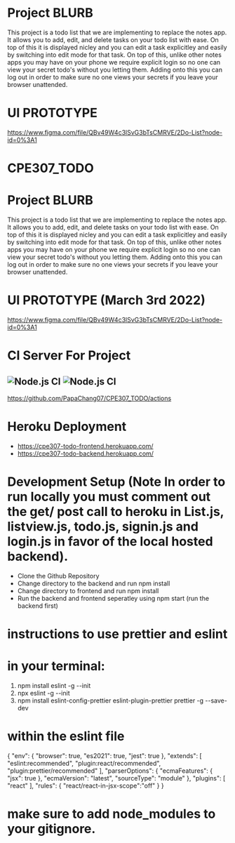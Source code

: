 # Project BLURB
This project is a todo list that we are implementing to replace the notes app. It allows you to add, edit, and delete tasks on your todo list with ease.
On top of this it is displayed nicley and you can edit a task explicitley and easily by switching into edit mode for that task. On top of this, unlike other notes apps you may have on your phone we require explicit login so no one can view your secret todo's without you letting them. Adding onto this you can log out in order to make sure no one views your secrets if you leave your browser unattended. 
# UI PROTOTYPE
https://www.figma.com/file/QBv49W4c3lSvG3bTsCMRVE/2Do-List?node-id=0%3A1

# CPE307_TODO
# Project BLURB
This project is a todo list that we are implementing to replace the notes app. It allows you to add, edit, and delete tasks on your todo list with ease.
On top of this it is displayed nicley and you can edit a task explicitley and easily by switching into edit mode for that task. On top of this, unlike other notes apps you may have on your phone we require explicit login so no one can view your secret todo's without you letting them. Adding onto this you can log out in order to make sure no one views your secrets if you leave your browser unattended. 
# UI PROTOTYPE (March 3rd 2022)
https://www.figma.com/file/QBv49W4c3lSvG3bTsCMRVE/2Do-List?node-id=0%3A1

# CI Server For Project
![Node.js CI](https://github.com/PapaChang07/CPE307_TODO/actions/workflows/backend.yml/badge.svg)
![Node.js CI](https://github.com/PapaChang07/CPE307_TODO/actions/workflows/frontend.yml/badge.svg)
---
https://github.com/PapaChang07/CPE307_TODO/actions
# Heroku Deployment
- https://cpe307-todo-frontend.herokuapp.com/
- https://cpe307-todo-backend.herokuapp.com/

# Development Setup (Note In order to run locally you must comment out the get/ post call to heroku in List.js, listview.js, todo.js, signin.js and login.js  in favor of the local hosted backend).
- Clone the Github Repository
- Change directory to the backend and run npm install
- Change directory to frontend and run npm install
- Run the backend and frontend seperatley using npm start (run the backend first)


# instructions to use prettier and eslint

# in your terminal:
1. npm install eslint -g --init
2. npx eslint -g --init
3. npm install eslint-config-prettier eslint-plugin-prettier prettier -g --save-dev

# within the eslint file
{
    "env": {
        "browser": true,
        "es2021": true,
        "jest": true
    },
    "extends": [
        "eslint:recommended",
        "plugin:react/recommended",
        "plugin:prettier/recommended"
    ],
    "parserOptions": {
        "ecmaFeatures": {
            "jsx": true
        },
        "ecmaVersion": "latest",
        "sourceType": "module"
    },
    "plugins": [
        "react"
    ],
    "rules": {
        "react/react-in-jsx-scope":"off"
    }
}

# make sure to add node_modules to your gitignore.
